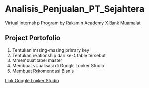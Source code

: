 # Analisis_Penjualan_PT_Sejahtera
Virtual Internship Program by Rakamin Academy X Bank Muamalat 
## Project Portofolio

1. Tentukan masing-masing primary key
2. Tentukan relationship dari ke-4 table tersebut
3. Mmembuat tabel master
4. Membuat visualisasi di Google Looker Studio
5. Membuat Rekomendasi Bisnis

[Link Google Looker Studio](https://lookerstudio.google.com/s/j_yV1nkLsh8)
